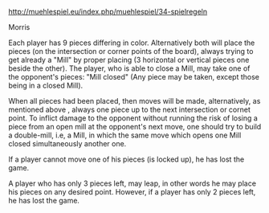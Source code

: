http://muehlespiel.eu/index.php/muehlespiel/34-spielregeln

Morris

Each player has 9 pieces differing in color. Alternatively both will place the pieces (on the intersection or corner points of the board), always trying to get already a "Mill" by proper placing (3 horizontal or vertical pieces one beside the other). The player, who is able to close a Mill, may take one of the opponent's pieces: "Mill closed" (Any piece may be taken, except those being in a closed Mill).

When all pieces had been placed, then moves will be made, alternatively, as mentioned above , always one piece up to the next intersection or cornet point. To inflict damage to the opponent without running the risk of losing a piece from an open mill at the opponent's next move, one should try to build a double-mill, i.e, a Mill, in which the same move which opens one Mill closed simultaneously another one.

If a player cannot move one of his pieces (is locked up), he has lost the game.

A player who has only 3 pieces left, may leap, in other words he may place his pieces on any desired point. However, if a player has only 2 pieces left, he has lost the game.